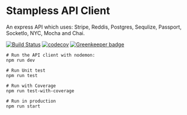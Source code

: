 # Stampless API Client
An express API which uses: Stripe, Reddis, Postgres, Sequlize, Passport, SocketIo, NYC, Mocha and Chai.

[![Build Status](https://travis-ci.com/LiamDotPro/Francoise-Collections-api.svg?token=ctY9dT3jtHp4H7J27uxy&branch=master)](https://travis-ci.com/LiamDotPro/Francoise-Collections-api)
[![codecov](https://codecov.io/gh/LiamDotPro/Francoise-Collections-api/branch/master/graph/badge.svg?token=N8Ks7TRQVz)](https://codecov.io/gh/LiamDotPro/Francoise-Collections-api)
[![Greenkeeper badge](https://badges.greenkeeper.io/LiamDotPro/Francoise-Collections-api.svg?token=5142f50f668490f6a5db5a9b66a008dbc9150ed290dd27bec7f807f4671edc84&ts=1524118175786)](https://greenkeeper.io/)
```
# Run the API client with nodemon:
npm run dev

# Run Unit test
npm run test

# Run with Coverage
npm run test-with-coverage

# Run in production
npm run start
```
